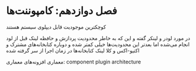# فصل دوازدهم: کامپوننت‌ها

کوچکترین موجودیت قابل دیپلوی سیستم هستند 

در مورد لودر و لینکر گفته و این که به خاطر محدودیت پردازش و حافظه لینک قبل از لود انجام می‌شده اما بعدتر این محدودیت‌ها خیلی کمتر شده و دوباره کتابخانه‌های مشترک و اکتیو-اکس و کلا لینک کتابخانه‌ها در زمان اجرا از سر گرفته شده 

معماری افزونه‌های معماری: component plugin architecture